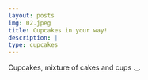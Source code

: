 ```yaml
---
layout: posts
img: 02.jpeg
title: Cupcakes in your way!
description: |
type: cupcakes
---
```

  Cupcakes, mixture of cakes and cups ._.
